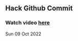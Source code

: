 
 ## Hack Github Commit 
 ### Watch video <a href="https://www.youtube.com">here</a> 
 Sun 09 Oct 2022 

